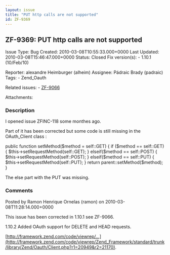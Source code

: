 ```yaml
---
layout: issue
title: "PUT http calls are not supported"
id: ZF-9369
---
```


ZF-9369: PUT http calls are not supported
-----------------------------------------

 Issue Type: Bug Created: 2010-03-08T10:55:33.000+0000 Last Updated: 2010-03-08T15:46:47.000+0000 Status: Closed Fix version(s): - 1.10.1 (10/Feb/10)
 
 Reporter:  alexandre Heimburger (alheim)  Assignee:  Pádraic Brady (padraic)  Tags: - Zend\_Oauth
 
 Related issues: - [ZF-9066](/issues/browse/ZF-9066)
 
 Attachments: 
### Description

I opened issue ZFINC-118 some monthes ago.

Part of it has been corrected but some code is still missing in the OAuth\_Client class :

public function setMethod($method = self::GET) { if ($method == self::GET) { $this->setRequestMethod(self::GET); } elseif($method == self::POST) { $this->setRequestMethod(self::POST); } elseif($method == self::PUT) { $this->setRequestMethod(self::PUT); } return parent::setMethod($method); }

The else part with the PUT was missing.

 

 

### Comments

Posted by Ramon Henrique Ornelas (ramon) on 2010-03-08T11:28:14.000+0000

This issue has been corrected in 1.10.1 see ZF-9066.

1.10.2 Added OAuth support for DELETE and HEAD requests.

[http://framework.zend.com/code/viewrep/…](http://framework.zend.com/code/viewrep/Zend_Framework/standard/trunk/library/Zend/Oauth/Client.php?r1=20949&r2=21170).

 

 